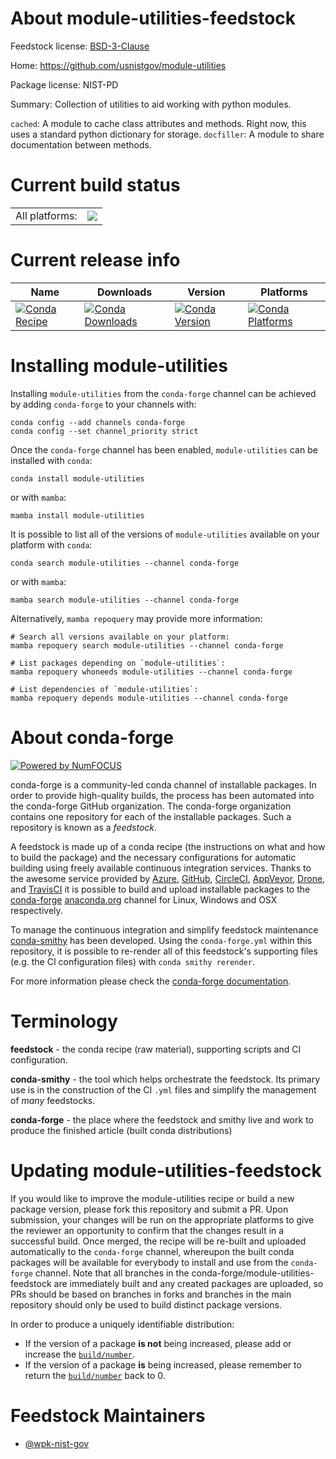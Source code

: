 About module-utilities-feedstock
================================

Feedstock license: [BSD-3-Clause](https://github.com/conda-forge/module-utilities-feedstock/blob/main/LICENSE.txt)

Home: https://github.com/usnistgov/module-utilities

Package license: NIST-PD

Summary: Collection of utilities to aid working with python modules.

`cached`: A module to cache class attributes and methods. Right now, this uses
a standard python dictionary for storage.
`docfiller`: A module to share documentation between methods.


Current build status
====================


<table><tr><td>All platforms:</td>
    <td>
      <a href="https://dev.azure.com/conda-forge/feedstock-builds/_build/latest?definitionId=19389&branchName=main">
        <img src="https://dev.azure.com/conda-forge/feedstock-builds/_apis/build/status/module-utilities-feedstock?branchName=main">
      </a>
    </td>
  </tr>
</table>

Current release info
====================

| Name | Downloads | Version | Platforms |
| --- | --- | --- | --- |
| [![Conda Recipe](https://img.shields.io/badge/recipe-module--utilities-green.svg)](https://anaconda.org/conda-forge/module-utilities) | [![Conda Downloads](https://img.shields.io/conda/dn/conda-forge/module-utilities.svg)](https://anaconda.org/conda-forge/module-utilities) | [![Conda Version](https://img.shields.io/conda/vn/conda-forge/module-utilities.svg)](https://anaconda.org/conda-forge/module-utilities) | [![Conda Platforms](https://img.shields.io/conda/pn/conda-forge/module-utilities.svg)](https://anaconda.org/conda-forge/module-utilities) |

Installing module-utilities
===========================

Installing `module-utilities` from the `conda-forge` channel can be achieved by adding `conda-forge` to your channels with:

```
conda config --add channels conda-forge
conda config --set channel_priority strict
```

Once the `conda-forge` channel has been enabled, `module-utilities` can be installed with `conda`:

```
conda install module-utilities
```

or with `mamba`:

```
mamba install module-utilities
```

It is possible to list all of the versions of `module-utilities` available on your platform with `conda`:

```
conda search module-utilities --channel conda-forge
```

or with `mamba`:

```
mamba search module-utilities --channel conda-forge
```

Alternatively, `mamba repoquery` may provide more information:

```
# Search all versions available on your platform:
mamba repoquery search module-utilities --channel conda-forge

# List packages depending on `module-utilities`:
mamba repoquery whoneeds module-utilities --channel conda-forge

# List dependencies of `module-utilities`:
mamba repoquery depends module-utilities --channel conda-forge
```


About conda-forge
=================

[![Powered by
NumFOCUS](https://img.shields.io/badge/powered%20by-NumFOCUS-orange.svg?style=flat&colorA=E1523D&colorB=007D8A)](https://numfocus.org)

conda-forge is a community-led conda channel of installable packages.
In order to provide high-quality builds, the process has been automated into the
conda-forge GitHub organization. The conda-forge organization contains one repository
for each of the installable packages. Such a repository is known as a *feedstock*.

A feedstock is made up of a conda recipe (the instructions on what and how to build
the package) and the necessary configurations for automatic building using freely
available continuous integration services. Thanks to the awesome service provided by
[Azure](https://azure.microsoft.com/en-us/services/devops/), [GitHub](https://github.com/),
[CircleCI](https://circleci.com/), [AppVeyor](https://www.appveyor.com/),
[Drone](https://cloud.drone.io/welcome), and [TravisCI](https://travis-ci.com/)
it is possible to build and upload installable packages to the
[conda-forge](https://anaconda.org/conda-forge) [anaconda.org](https://anaconda.org/)
channel for Linux, Windows and OSX respectively.

To manage the continuous integration and simplify feedstock maintenance
[conda-smithy](https://github.com/conda-forge/conda-smithy) has been developed.
Using the ``conda-forge.yml`` within this repository, it is possible to re-render all of
this feedstock's supporting files (e.g. the CI configuration files) with ``conda smithy rerender``.

For more information please check the [conda-forge documentation](https://conda-forge.org/docs/).

Terminology
===========

**feedstock** - the conda recipe (raw material), supporting scripts and CI configuration.

**conda-smithy** - the tool which helps orchestrate the feedstock.
                   Its primary use is in the construction of the CI ``.yml`` files
                   and simplify the management of *many* feedstocks.

**conda-forge** - the place where the feedstock and smithy live and work to
                  produce the finished article (built conda distributions)


Updating module-utilities-feedstock
===================================

If you would like to improve the module-utilities recipe or build a new
package version, please fork this repository and submit a PR. Upon submission,
your changes will be run on the appropriate platforms to give the reviewer an
opportunity to confirm that the changes result in a successful build. Once
merged, the recipe will be re-built and uploaded automatically to the
`conda-forge` channel, whereupon the built conda packages will be available for
everybody to install and use from the `conda-forge` channel.
Note that all branches in the conda-forge/module-utilities-feedstock are
immediately built and any created packages are uploaded, so PRs should be based
on branches in forks and branches in the main repository should only be used to
build distinct package versions.

In order to produce a uniquely identifiable distribution:
 * If the version of a package **is not** being increased, please add or increase
   the [``build/number``](https://docs.conda.io/projects/conda-build/en/latest/resources/define-metadata.html#build-number-and-string).
 * If the version of a package **is** being increased, please remember to return
   the [``build/number``](https://docs.conda.io/projects/conda-build/en/latest/resources/define-metadata.html#build-number-and-string)
   back to 0.

Feedstock Maintainers
=====================

* [@wpk-nist-gov](https://github.com/wpk-nist-gov/)

